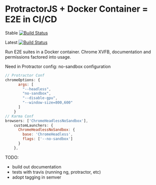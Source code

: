 # ProtractorJS + Docker Container = E2E in CI/CD
Stable [![Build Status](https://travis-ci.org/alejandroq/docker-protractor.svg?branch=master)](https://travis-ci.org/alejandroq/docker-protractor)

Latest [![Build Status](https://travis-ci.org/alejandroq/docker-protractor.svg?branch=dev)](https://travis-ci.org/alejandroq/docker-protractor)

Run E2E suites in a Docker container. Chrome XVFB, documentation and permissions factored into usage. 

Need in Protractor config:
no-sandbox configuration

```js
// Protractor Conf
chromeOptions: {
      args: [
        "--headless",
        "no-sandbox",
        "--disable-gpu",
        "--window-size=800,600"
      ]
    }
// Karma Conf
browsers: ['ChromeHeadlessNoSandbox'],
    customLaunchers: {
      ChromeHeadlessNoSandbox: {
        base: 'ChromeHeadless',
        flags: ['--no-sandbox']
      }
    },
```


TODO:

- build out documentation
- tests with travis (running ng, protractor, etc)
- adopt tagging in semver

